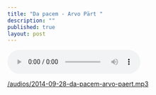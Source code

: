```yaml
---
title: "Da pacem - Arvo Pärt "
description: ""
published: true
layout: post
---
```



<audio controls preload="auto" src="/audios/2014-09-28-da-pacem-arvo-paert.mp3" data-artist="Arvo Pärt (*1935)" data-title="Da pacem - XXIIe dim. après la Pentecôte (20 oct 2013)"></audio>

[/audios/2014-09-28-da-pacem-arvo-paert.mp3](/audios/2014-09-28-da-pacem-arvo-paert.mp3)